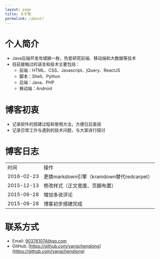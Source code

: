 ```yaml
---
layout: page
title: 关于我
permalink: /about/
---
```




# 个人简介
* Java后端开发攻城狮一枚，热爱研究前端、移动端和大数据等技术
* 目前接触过的语言和技术主要包括：
	+ 前端：HTML、CSS、Javascript、jQuery、ReactJS
	+ 脚本：Shell、Python
	+ 后端：Java、PHP
	+ 移动端：Android

# 博客初衷
* 记录软件的搭建过程和使用方法，方便日后查阅
* 记录日常工作与遇到的技术问题，与大家进行探讨


# 博客日志
<table class="table">
	<tr>
		<td>时间</td>
		<td>操作</td>
	</tr>
	<tr>
    	<td>2016-02-23</td>
    	<td>更换markdown引擎（kramdown替代redcarpet）</td>
   	</tr>
	<tr>
		<td>2015-12-13</td>
		<td>修改样式（正文宽度、页脚布置）</td>
	</tr>
	<tr>
		<td>2015-09-28</td>
		<td>增加多说评论</td>
	</tr>
	<tr>
		<td>2015-09-28</td>
		<td>博客初步搭建完成</td>
	</tr>
</table>

# 联系方式

+ Email: 903761074@qq.com
+ GitHub: [https://github.com/yangchenglong](https://github.com/yangchenglong)
